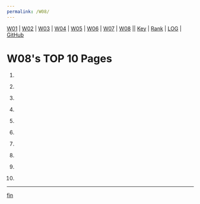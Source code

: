 ```yaml
---
permalink: /W08/
---
```


[W01](https://vandhya.github.io/os211/W01/) | [W02](https://vandhya.github.io/os211/W02/) | [W03](https://vandhya.github.io/os211/W03/) | 
[W04](https://vandhya.github.io/os211/W04/) | [W05](https://vandhya.github.io/os211/W05/) | [W06](https://vandhya.github.io/os211/W06/) | 
[W07](https://vandhya.github.io/os211/W07/) | [W08](https://vandhya.github.io/os211/W08/) || 
[Key](https://vandhya.github.io/os211/TXT/mypubkey.txt) | [Rank](https://vandhya.github.io/os211/TXT/myrank.txt) | [LOG](https://vandhya.github.io/os211/TXT/mylog.txt) | 
[GitHub](https://github.com/vandhya/os211)

# W08's TOP 10 Pages

1. []()<br>


2. []()<br>


3. []()<br>


4. []()<br>


5. []()<br>


6. []()<br>


7. []()<br>


8. []()<br>


9. []()<br>


10. []()<br>


----
[fin](https://youtu.be/oalzkYxScdk)
